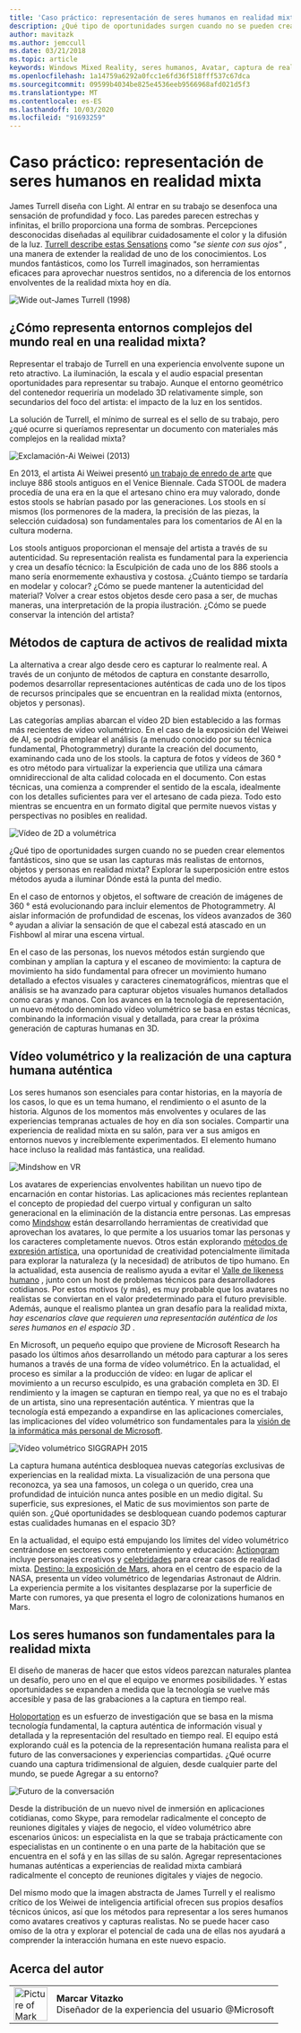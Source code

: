 ```yaml
---
title: 'Caso práctico: representación de seres humanos en realidad mixta'
description: ¿Qué tipo de oportunidades surgen cuando no se pueden crear elementos fantásticos, sino que se usan las capturas más realistas de entornos, objetos y personas en realidad mixta?
author: mavitazk
ms.author: jemccull
ms.date: 03/21/2018
ms.topic: article
keywords: Windows Mixed Reality, seres humanos, Avatar, captura de realidad mixta, vídeo volumétrico
ms.openlocfilehash: 1a14759a6292a0fcc1e6fd36f518fff537c67dca
ms.sourcegitcommit: 09599b4034be825e4536eeb9566968afd021d5f3
ms.translationtype: MT
ms.contentlocale: es-ES
ms.lasthandoff: 10/03/2020
ms.locfileid: "91693259"
---
```

# <a name="case-study---representing-humans-in-mixed-reality"></a>Caso práctico: representación de seres humanos en realidad mixta

James Turrell diseña con Light. Al entrar en su trabajo se desenfoca una sensación de profundidad y foco. Las paredes parecen estrechas y infinitas, el brillo proporciona una forma de sombras. Percepciones desconocidas diseñadas al equilibrar cuidadosamente el color y la difusión de la luz. [Turrell describe estas Sensations](https://www.sculpture.org/documents/scmag02/nov02/turrell/turrell.shtml) como *"se siente con sus ojos"* , una manera de extender la realidad de uno de los conocimientos. Los mundos fantásticos, como los Turrell imaginados, son herramientas eficaces para aprovechar nuestros sentidos, no a diferencia de los entornos envolventes de la realidad mixta hoy en día.

![Wide out-James Turrell (1998)](../develop/platform-capabilities-and-apis/images/wide-out-james-turrell.jpg)

## <a name="how-do-you-represent-complex-real-world-environments-in-mixed-reality"></a>¿Cómo representa entornos complejos del mundo real en una realidad mixta?

Representar el trabajo de Turrell en una experiencia envolvente supone un reto atractivo. La iluminación, la escala y el audio espacial presentan oportunidades para representar su trabajo. Aunque el entorno geométrico del contenedor requeriría un modelado 3D relativamente simple, son secundarios del foco del artista: el impacto de la luz en los sentidos.

La solución de Turrell, el mínimo de surreal es el sello de su trabajo, pero ¿qué ocurre si queríamos representar un documento con materiales más complejos en la realidad mixta?

![Exclamación-Ai Weiwei (2013)](../develop/platform-capabilities-and-apis/images/bang-ai-weiwie.jpg)

En 2013, el artista Ai Weiwei presentó [un trabajo de enredo de arte](https://www.designboom.com/art/ai-weiwei-bang-installation-at-venice-art-biennale-2013/) que incluye 886 stools antiguos en el Venice Biennale. Cada STOOL de madera procedía de una era en la que el artesano chino era muy valorado, donde estos stools se habrían pasado por las generaciones. Los stools en sí mismos (los pormenores de la madera, la precisión de las piezas, la selección cuidadosa) son fundamentales para los comentarios de AI en la cultura moderna.

Los stools antiguos proporcionan el mensaje del artista a través de su autenticidad. Su representación realista es fundamental para la experiencia y crea un desafío técnico: la Esculpición de cada uno de los 886 stools a mano sería enormemente exhaustiva y costosa. ¿Cuánto tiempo se tardaría en modelar y colocar? ¿Cómo se puede mantener la autenticidad del material? Volver a crear estos objetos desde cero pasa a ser, de muchas maneras, una interpretación de la propia ilustración. ¿Cómo se puede conservar la intención del artista?

## <a name="methods-of-capturing-mixed-reality-assets"></a>Métodos de captura de activos de realidad mixta

La alternativa a crear algo desde cero es capturar lo realmente real. A través de un conjunto de métodos de captura en constante desarrollo, podemos desarrollar representaciones auténticas de cada uno de los tipos de recursos principales que se encuentran en la realidad mixta (entornos, objetos y personas).

Las categorías amplias abarcan el vídeo 2D bien establecido a las formas más recientes de vídeo volumétrico. En el caso de la exposición del Weiwei de AI, se podría emplear el análisis (a menudo conocido por su técnica fundamental, Photogrammetry) durante la creación del documento, examinando cada uno de los stools. la captura de fotos y vídeos de 360 ° es otro método para virtualizar la experiencia que utiliza una cámara omnidireccional de alta calidad colocada en el documento. Con estas técnicas, una comienza a comprender el sentido de la escala, idealmente con los detalles suficientes para ver el artesano de cada pieza. Todo esto mientras se encuentra en un formato digital que permite nuevos vistas y perspectivas no posibles en realidad.

![Vídeo de 2D a volumétrica](../develop/platform-capabilities-and-apis/images/2d-to-volumetric-video.png)

¿Qué tipo de oportunidades surgen cuando no se pueden crear elementos fantásticos, sino que se usan las capturas más realistas de entornos, objetos y personas en realidad mixta? Explorar la superposición entre estos métodos ayuda a iluminar Dónde está la punta del medio.

En el caso de entornos y objetos, el software de creación de imágenes de 360 ° está evolucionando para incluir elementos de Photogrammetry. Al aislar información de profundidad de escenas, los vídeos avanzados de 360 º ayudan a aliviar la sensación de que el cabezal está atascado en un Fishbowl al mirar una escena virtual.

En el caso de las personas, los nuevos métodos están surgiendo que combinan y amplían la captura y el escaneo de movimiento: la captura de movimiento ha sido fundamental para ofrecer un movimiento humano detallado a efectos visuales y caracteres cinematográficos, mientras que el análisis se ha avanzado para capturar objetos visuales humanos detallados como caras y manos. Con los avances en la tecnología de representación, un nuevo método denominado vídeo volumétrico se basa en estas técnicas, combinando la información visual y detallada, para crear la próxima generación de capturas humanas en 3D.

## <a name="volumetric-video-and-the-pursuit-of-authentic-human-capture"></a>Vídeo volumétrico y la realización de una captura humana auténtica

Los seres humanos son esenciales para contar historias, en la mayoría de los casos, lo que es un tema humano, el rendimiento o el asunto de la historia. Algunos de los momentos más envolventes y oculares de las experiencias tempranas actuales de hoy en día son sociales. Compartir una experiencia de realidad mixta en su salón, para ver a sus amigos en entornos nuevos y increíblemente experimentados. El elemento humano hace incluso la realidad más fantástica, una realidad.

![Mindshow en VR](../develop/platform-capabilities-and-apis/images/mindshow-in-vr-640px.jpg)

Los avatares de experiencias envolventes habilitan un nuevo tipo de encarnación en contar historias. Las aplicaciones más recientes replantean el concepto de propiedad del cuerpo virtual y configuran un salto generacional en la eliminación de la distancia entre personas. Las empresas como [Mindshow](https://mindshow.com/) están desarrollando herramientas de creatividad que aprovechan los avatares, lo que permite a los usuarios tomar las personas y los caracteres completamente nuevos. Otros están explorando [métodos de expresión artística](https://en.wikipedia.org/wiki/Uncanny_valley), una oportunidad de creatividad potencialmente ilimitada para explorar la naturaleza (y la necesidad) de atributos de tipo humano. En la actualidad, esta ausencia de realismo ayuda a evitar el [Valle de likeness humano](https://en.wikipedia.org/wiki/Uncanny_valley) , junto con un host de problemas técnicos para desarrolladores cotidianos. Por estos motivos (y más), es muy probable que los avatares no realistas se conviertan en el valor predeterminado para el futuro previsible. Además, aunque el realismo plantea un gran desafío para la realidad mixta, *hay escenarios clave que requieren una representación auténtica de los seres humanos en el espacio 3D* .

En Microsoft, un pequeño equipo que proviene de Microsoft Research ha pasado los últimos años desarrollando un método para capturar a los seres humanos a través de una forma de vídeo volumétrico. En la actualidad, el proceso es similar a la producción de vídeo: en lugar de aplicar el movimiento a un recurso esculpido, es una grabación completa en 3D. El rendimiento y la imagen se capturan en tiempo real, ya que no es el trabajo de un artista, sino una representación auténtica. Y mientras que la tecnología está empezando a expandirse en las aplicaciones comerciales, las implicaciones del vídeo volumétrico son fundamentales para la [visión de la informática más personal de Microsoft](https://www.youtube.com/watch?v=tcyj-_IEWt8).

![Vídeo volumétrico SIGGRAPH 2015](../develop/platform-capabilities-and-apis/images/volumetric-video-siggraph-2015.gif)

La captura humana auténtica desbloquea nuevas categorías exclusivas de experiencias en la realidad mixta. La visualización de una persona que reconozca, ya sea una famosos, un colega o un querido, crea una profundidad de intuición nunca antes posible en un medio digital. Su superficie, sus expresiones, el Matic de sus movimientos son parte de quién son. ¿Qué oportunidades se desbloquean cuando podemos capturar estas cualidades humanas en el espacio 3D?

En la actualidad, el equipo está empujando los límites del vídeo volumétrico centrándose en sectores como entretenimiento y educación: [Actiongram](https://www.microsoft.com/p/actiongram/9nblggh5ftmt) incluye personajes creativos y [celebridades](https://www.youtube.com/watch?v=BwWueXlsOrA) para crear casos de realidad mixta. [Destino: la exposición de Mars](https://www.jpl.nasa.gov/news/news.php?feature=6220), ahora en el centro de espacio de la NASA, presenta un vídeo volumétrico de legendarias Astronaut de Aldrin. La experiencia permite a los visitantes desplazarse por la superficie de Marte con rumores, ya que presenta el logro de colonizations humanos en Mars.

## <a name="humans-are-fundamental-to-mixed-reality"></a>Los seres humanos son fundamentales para la realidad mixta

El diseño de maneras de hacer que estos vídeos parezcan naturales plantea un desafío, pero uno en el que el equipo ve enormes posibilidades. Y estas oportunidades se expanden a medida que la tecnología se vuelve más accesible y pasa de las grabaciones a la captura en tiempo real.

[Holoportation](https://www.microsoft.com/research/project/holoportation-3/) es un esfuerzo de investigación que se basa en la misma tecnología fundamental, la captura auténtica de información visual y detallada y la representación del resultado en tiempo real. El equipo está explorando cuál es la potencia de la representación humana realista para el futuro de las conversaciones y experiencias compartidas. ¿Qué ocurre cuando una captura tridimensional de alguien, desde cualquier parte del mundo, se puede Agregar a su entorno?

![Futuro de la conversación](../develop/platform-capabilities-and-apis/images/girl-with-dress.jpg)

Desde la distribución de un nuevo nivel de inmersión en aplicaciones cotidianas, como Skype, para remodelar radicalmente el concepto de reuniones digitales y viajes de negocio, el vídeo volumétrico abre escenarios únicos: un especialista en la que se trabaja prácticamente con especialistas en un continente o en una parte de la habitación que se encuentra en el sofá y en las sillas de su salón. Agregar representaciones humanas auténticas a experiencias de realidad mixta cambiará radicalmente el concepto de reuniones digitales y viajes de negocio.

Del mismo modo que la imagen abstracta de James Turrell y el realismo crítico de los Weiwei de inteligencia artificial ofrecen sus propios desafíos técnicos únicos, así que los métodos para representar a los seres humanos como avatares creativos y capturas realistas. No se puede hacer caso omiso de la otra y explorar el potencial de cada una de ellas nos ayudará a comprender la interacción humana en este nuevo espacio.

## <a name="about-the-author"></a>Acerca del autor

<table style="border-collapse:collapse" padding-left="0px">
<tr>
<td style="border-style: none" width="60"><img alt="Picture of Mark Vitazko" width="60" height="60" src="images/mark-vitazko.jpg"></td>
<td style="border-style: none"><b>Marcar Vitazko</b><br>Diseñador de la experiencia del usuario @Microsoft</td>
</tr>
</table>
